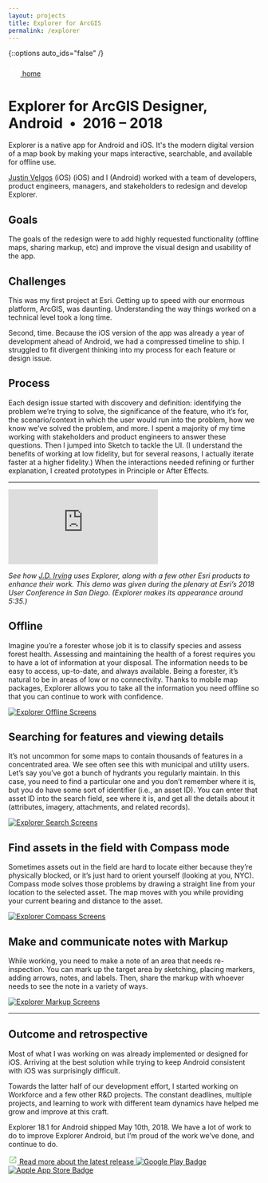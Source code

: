 ```yaml
---
layout: projects
title: Explorer for ArcGIS
permalink: /explorer
---
```


{::options auto_ids="false" /}

<div class="container__back">
    <a href="/">
        <svg xmlns="http://www.w3.org/2000/svg" width="24" height="24" viewBox="0 0 24 24" fill="#FFF"><path d="M0 0h24v24H0z" fill="none"/><path d="M21 11H6.83l3.58-3.59L9 6l-6 6 6 6 1.41-1.41L6.83 13H21z"/></svg> home
    </a>
</div>

<h1 class="explorer">
    Explorer for ArcGIS
    <span class="header-description">Designer, Android&nbsp;&nbsp;•&nbsp;&nbsp;2016 – 2018</span>
</h1>

<section>
    <p>Explorer is a native app for Android and iOS. It's the modern digital version of a map book by making your maps interactive, searchable, and available for offline use.</p>
    <p><a target="_blank" href="https://www.justinvelgos.com/">Justin Velgos</a> (iOS) (iOS) and I (Android) worked with a team of developers, product engineers, managers, and stakeholders to redesign and develop Explorer.</p>
</section>

<section>
    <h2>Goals</h2>
    <p>The goals of the redesign were to add highly requested functionality (offline maps, sharing markup, etc) and improve the visual design and usability of the app.</p>
</section>

<section>
    <h2>Challenges</h2>
    <p>This was my first project at Esri. Getting up to speed with our enormous platform, ArcGIS, was daunting. Understanding the way things worked on a technical level took a long time.</p>
    <p>Second, time. Because the iOS version of the app was already a year of development ahead of Android, we had a compressed timeline to ship. I struggled to fit divergent thinking into my process for each feature or design issue.</p>
</section>

## Process
Each design issue started with discovery and definition: identifying the problem we’re trying to solve, the significance of the feature, who it’s for, the scenario/context in which the user would run into the problem, how we know we’ve solved the problem, and more. I spent a majority of my time working with stakeholders and product engineers to answer these questions. Then I jumped into Sketch to tackle the UI. (I understand the benefits of working at low fidelity, but for several reasons, I actually iterate faster at a higher fidelity.) When the interactions needed refining or further explanation, I created prototypes in Principle or After Effects.

***

<section>
    <div class="container__iframe">
        <iframe src="https://www.youtube.com/embed/3mwbnYaVX4c?rel=0" frameborder="0" allow="autoplay; encrypted-media" allowfullscreen></iframe>
    </div>
    <p class="caption"><em>See how <a target="_blank" href="https://www.jdirving.com/">J.D. Irving</a> uses Explorer, along with a few other Esri products to enhance their work. This demo was given during the plenary at Esri’s 2018 User Conference in San Diego. (Explorer makes its appearance around 5:35.)</em></p>
</section>

<section>
    <h2>Offline</h2>
    <p>Imagine you’re a forester whose job it is to classify species and assess forest health. Assessing and maintaining the health of a forest requires you to have a lot of information at your disposal. The information needs to be easy to access, up-to-date, and always available. Being a forester, it’s natural to be in areas of low or no connectivity. Thanks to mobile map packages, Explorer allows you to take all the information you need offline so that you can continue to work with confidence.</p>
</section>

<div class="container__image">
    <a target="_blank" href="https://photos.app.goo.gl/ycuNKoXiWF5C2SxR7"><img src="/images/explorer_offline.png" alt="Explorer Offline Screens"></a>
</div>

<section>
    <h2>Searching for features and viewing details</h2>
    <p>It’s not uncommon for some maps to contain thousands of features in a concentrated area. We see often see this with municipal and utility users. Let’s say you’ve got a bunch of hydrants you regularly maintain. In this case, you need to find a particular one and you don’t remember where it is, but you do have some sort of identifier (i.e., an asset ID). You can enter that asset ID into the search field, see where it is, and get all the details about it (attributes, imagery, attachments, and related records).</p>
</section>

<div class="container__image">
    <a target="_blank" href="https://photos.app.goo.gl/ycuNKoXiWF5C2SxR7"><img src="/images/explorer_search.png" alt="Explorer Search Screens"></a>
</div>

<section>
    <h2>Find assets in the field with Compass mode</h2>
    <p>Sometimes assets out in the field are hard to locate either because they’re physically blocked, or it’s just hard to orient yourself (looking at you, NYC). Compass mode solves those problems by drawing a straight line from your location to the selected asset. The map moves with you while providing your current bearing and distance to the asset.</p>
</section>

<div class="container__image">
    <a target="_blank" href="https://photos.app.goo.gl/ycuNKoXiWF5C2SxR7"><img src="/images/explorer_compass.png" alt="Explorer Compass Screens"></a>
</div>

<section>
    <h2>Make and communicate notes with Markup</h2>
    <p>While working, you need to make a note of an area that needs re-inspection. You can mark up the target area by sketching, placing markers, adding arrows, notes, and labels. Then, share the markup with whoever needs to see the note in a variety of ways.</p>
</section>

<div class="container__image m32">
    <a target="_blank" href="https://photos.app.goo.gl/ycuNKoXiWF5C2SxR7"><img src="/images/explorer_markup.png" alt="Explorer Markup Screens"></a>
</div>

***

## Outcome and retrospective
Most of what I was working on was already implemented or designed for iOS. Arriving at the best solution while trying to keep Android consistent with iOS was surprisingly difficult.

Towards the latter half of our development effort, I started working on Workforce and a few other R&D projects. The constant deadlines, multiple projects, and learning to work with different team dynamics have helped me grow and improve at this craft.

Explorer 18.1 for Android shipped May 10th, 2018. We have a lot of work to do to improve Explorer Android, but I’m proud of the work we’ve done, and continue to do.


<div class="container__adjacent-links">
    <a class="chip read-more" target="_blank" href="https://www.esri.com/arcgis-blog/products/explorer/field-mobility/whats-new-in-explorer-for-arcgis-may-2018/">
        <svg width="18" height="18" viewBox="0 0 18 18" fill="none" xmlns="http://www.w3.org/2000/svg"><path d="M14.25 14.25H3.75V3.75H9V2.25H3.75C2.9175 2.25 2.25 2.925 2.25 3.75V14.25C2.25 15.075 2.9175 15.75 3.75 15.75H14.25C15.075 15.75 15.75 15.075 15.75 14.25V9H14.25V14.25ZM10.5 2.25V3.75H13.1925L5.82 11.1225L6.8775 12.18L14.25 4.8075V7.5H15.75V2.25H10.5Z" fill="#85CA85"/></svg> Read more about the latest release
    </a>
    <a class="badge" target="_blank" href="https://play.google.com/store/apps/details?id=com.esri.explorer"><img src="/images/google-play-badge.svg" alt="Google Play Badge"></a>
    <a class="badge" target="_blank" href="https://itunes.apple.com/us/app/explorer-for-arcgis/id860708788"><img src="/images/apple-app-store-badge.svg" alt="Apple App Store Badge"></a>
</div>